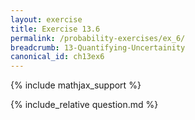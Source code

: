 ```yaml
---
layout: exercise
title: Exercise 13.6
permalink: /probability-exercises/ex_6/
breadcrumb: 13-Quantifying-Uncertainity
canonical_id: ch13ex6
---
```


{% include mathjax_support %}
<div id="hiddden">{% include_relative question.md %}</div>